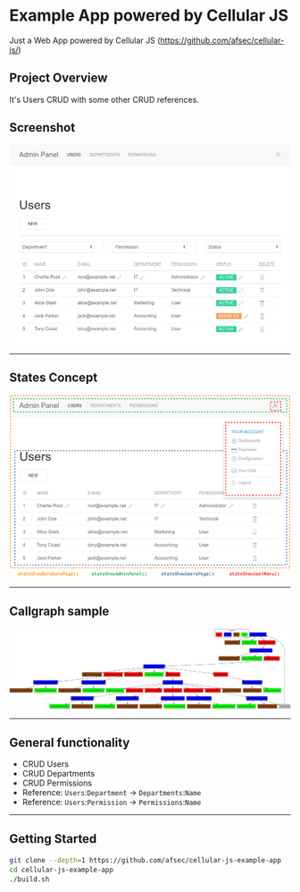 #  Example App powered by Cellular JS

Just a Web App powered by Cellular JS (https://github.com/afsec/cellular-js/)

## Project Overview

It's Users CRUD with some other CRUD references.


## Screenshot

![Screenshot](/docs/00-app-screenshot.png?raw=true)

---

## States Concept

![States Concept](/docs/01-state-showuserspage.png?raw=true)

---

## Callgraph sample

![Current Callgraph](/docs/02-callgraph.svg?sanitize=true)

---

## General functionality

- CRUD Users
- CRUD Departments
- CRUD Permissions
- Reference: `Users`:`Department` -> `Departments`:`Name`
- Reference: `Users`:`Permission` -> `Permissions`:`Name`

---

## Getting Started

```sh
git clone --depth=1 https://github.com/afsec/cellular-js-example-app
cd cellular-js-example-app
./build.sh
```
